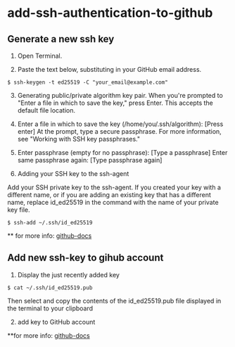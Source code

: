 # add-ssh-authentication-to-github

## Generate a new ssh key 

1. Open Terminal.

2. Paste the text below, substituting in your GitHub email address.
```
$ ssh-keygen -t ed25519 -C "your_email@example.com"
```

3. Generating public/private algorithm key pair.
When you're prompted to "Enter a file in which to save the key," press Enter. This accepts the default file location.

4. Enter a file in which to save the key (/home/you/.ssh/algorithm): [Press enter]
At the prompt, type a secure passphrase. For more information, see "Working with SSH key passphrases."

5. Enter passphrase (empty for no passphrase): [Type a passphrase]
Enter same passphrase again: [Type passphrase again]


6. Adding your SSH key to the ssh-agent

Add your SSH private key to the ssh-agent. If you created your key with a different name, or if you are adding an existing key that has a different name, replace id_ed25519 in the command with the name of your private key file.
```
$ ssh-add ~/.ssh/id_ed25519
```
** for more info: [github-docs](https://docs.github.com/en/authentication/connecting-to-github-with-ssh/generating-a-new-ssh-key-and-adding-it-to-the-ssh-agent)

## Add new ssh-key to gihub account

1. Display the just recently added key 

```
$ cat ~/.ssh/id_ed25519.pub
```
Then select and copy the contents of the id_ed25519.pub file displayed in the terminal to your clipboard

2. add key to GitHub account

**for more info: [github-docs](https://docs.github.com/en/authentication/connecting-to-github-with-ssh/adding-a-new-ssh-key-to-your-github-account#about-addition-of-ssh-keys-to-your-account)
